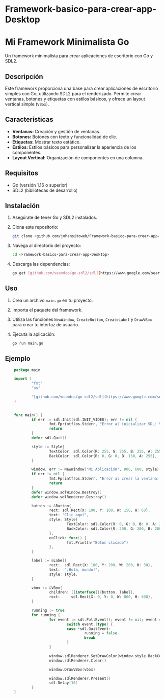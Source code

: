 # Framework-basico-para-crear-app-Desktop

# Mi Framework Minimalista Go

Un framework minimalista para crear aplicaciones de escritorio con Go y SDL2.

## Descripción

Este framework proporciona una base para crear aplicaciones de escritorio simples con Go, utilizando SDL2 para el renderizado. Permite crear ventanas, botones y etiquetas con estilos básicos, y ofrece un layout vertical simple (`VBox`).

## Características

* **Ventanas:** Creación y gestión de ventanas.
* **Botones:** Botones con texto y funcionalidad de clic.
* **Etiquetas:** Mostrar texto estático.
* **Estilos:** Estilos básicos para personalizar la apariencia de los componentes.
* **Layout Vertical:** Organización de componentes en una columna.

## Requisitos

* Go (versión 1.16 o superior)
* SDL2 (bibliotecas de desarrollo)

## Instalación

1.  Asegúrate de tener Go y SDL2 instalados.
2.  Clona este repositorio:

    ```bash
    git clone <github.com/johansitoweb/Framework-basico-para-crear-app-Desktop>
    ```

3.  Navega al directorio del proyecto:

    ```bash
    cd <Framework-basico-para-crear-app-Desktop>
    ```

4.  Descarga las dependencias:

    ```bash
    go get [github.com/veandco/go-sdl2/sdl](https://www.google.com/search?q=https://github.com/veandco/go-sdl2/sdl)
    ```

## Uso

1.  Crea un archivo `main.go` en tu proyecto.
2.  Importa el paquete del framework.
3.  Utiliza las funciones `NewWindow`, `CreateButton`, `CreateLabel` y `DrawVBox` para crear tu interfaz de usuario.
4.  Ejecuta la aplicación:

    ```bash
    go run main.go
    ```

## Ejemplo

```go
    package main

    import (
            "fmt"
            "os"

            "[github.com/veandco/go-sdl2/sdl](https://www.google.com/search?q=https://github.com/veandco/go-sdl2/sdl)"
    )

   
    func main() {
            if err := sdl.Init(sdl.INIT_VIDEO); err != nil {
                    fmt.Fprintf(os.Stderr, "Error al inicializar SDL: %s\n", err)
                    return
            }
            defer sdl.Quit()

            style := Style{
                    TextColor: sdl.Color{R: 255, G: 255, B: 255, A: 255},
                    BackColor: sdl.Color{R: 0, G: 0, B: 150, A: 255},
            }

            window, err := NewWindow("Mi Aplicación", 800, 600, style)
            if err != nil {
                    fmt.Fprintf(os.Stderr, "Error al crear la ventana: %s\n", err)
                    return
            }
            defer window.sdlWindow.Destroy()
            defer window.sdlRenderer.Destroy()

            button := &Button{
                    rect: sdl.Rect{X: 100, Y: 100, W: 150, H: 60},
                    text: "Clic aquí",
                    style: Style{
                            TextColor: sdl.Color{R: 0, G: 0, B: 0, A: 255},
                            BackColor: sdl.Color{R: 200, G: 200, B: 200, A: 255},
                    },
                    onClick: func() {
                            fmt.Println("Botón clicado")
                    },
            }

            label := &Label{
                    rect:  sdl.Rect{X: 100, Y: 200, W: 200, H: 30},
                    text:  "¡Hola, mundo!",
                    style: style,
            }

            vbox := &VBox{
                    children: []interface{}{button, label},
                    rect:     sdl.Rect{X: 0, Y: 0, W: 800, H: 600},
            }

            running := true
            for running {
                    for event := sdl.PollEvent(); event != nil; event = sdl.PollEvent() {
                            switch event.(type) {
                            case *sdl.QuitEvent:
                                    running = false
                                    break
                            }
                    }

                    window.sdlRenderer.SetDrawColor(window.style.BackColor.R, window.style.BackColor.G, window.style.BackColor.B, window.style.BackColor.A)
                    window.sdlRenderer.Clear()

                    window.DrawVBox(vbox)

                    window.sdlRenderer.Present()
                    sdl.Delay(16)
            }
    }
